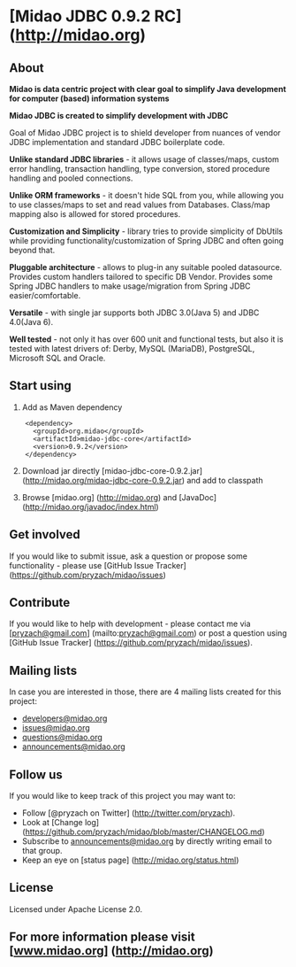 # [Midao JDBC 0.9.2 RC] (http://midao.org)

## About

**Midao is data centric project with clear goal to simplify Java development for computer (based) information systems**

**Midao JDBC is created to simplify development with JDBC**

Goal of Midao JDBC project is to shield developer from nuances of vendor JDBC implementation and standard JDBC boilerplate code.

**Unlike standard JDBC libraries** - it allows usage of classes/maps, custom error handling, transaction handling, type conversion, stored procedure handling and pooled connections.

**Unlike ORM frameworks** - it doesn't hide SQL from you, while allowing you to use classes/maps to set and read values from Databases. Class/map mapping also is allowed for stored procedures.

**Customization and Simplicity** - library tries to provide simplicity of DbUtils while providing functionality/customization of Spring JDBC and often going beyond that.

**Pluggable architecture** - allows to plug-in any suitable pooled datasource. Provides custom handlers tailored to specific DB Vendor. Provides some Spring JDBC handlers to make usage/migration from Spring JDBC easier/comfortable.

**Versatile** - with single jar supports both JDBC 3.0(Java 5) and JDBC 4.0(Java 6).

**Well tested** - not only it has over 600 unit and functional tests, but also it is tested with latest drivers of: Derby, MySQL (MariaDB), PostgreSQL, Microsoft SQL and Oracle.

## Start using

1. Add as Maven dependency

```
    <dependency>
      <groupId>org.midao</groupId>
      <artifactId>midao-jdbc-core</artifactId>
      <version>0.9.2</version>
    </dependency> 
```

2. Download jar directly [midao-jdbc-core-0.9.2.jar] (http://midao.org/midao-jdbc-core-0.9.2.jar) and add to classpath

3. Browse [midao.org] (http://midao.org) and [JavaDoc] (http://midao.org/javadoc/index.html)

## Get involved

If you would like to submit issue, ask a question or propose some functionality - please use [GitHub Issue Tracker] (https://github.com/pryzach/midao/issues)

## Contribute

If you would like to help with development - please contact me via [pryzach@gmail.com] (mailto:pryzach@gmail.com) or post a question using [GitHub Issue Tracker] (https://github.com/pryzach/midao/issues).

## Mailing lists

In case you are interested in those, there are 4 mailing lists created for this project:

 * developers@midao.org
 * issues@midao.org
 * questions@midao.org
 * announcements@midao.org

## Follow us

If you would like to keep track of this project you may want to:

 * Follow [@pryzach on Twitter] (http://twitter.com/pryzach).
 * Look at [Change log] (https://github.com/pryzach/midao/blob/master/CHANGELOG.md)
 * Subscribe to announcements@midao.org by directly writing email to that group.
 * Keep an eye on [status page] (http://midao.org/status.html)

## License

Licensed under Apache License 2.0.

## For more information please visit [www.midao.org] (http://midao.org)